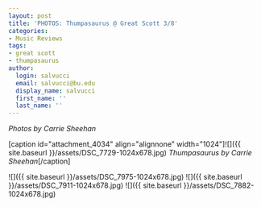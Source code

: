 ```yaml
---
layout: post
title: 'PHOTOS: Thumpasaurus @ Great Scott 3/8'
categories:
- Music Reviews
tags:
- great scott
- thumpasaurus
author:
  login: salvucci
  email: salvucci@bu.edu
  display_name: salvucci
  first_name: ''
  last_name: ''
---
```

_Photos by Carrie Sheehan_

\[caption id="attachment\_4034" align="alignnone" width="1024"\]![]({{ site.baseurl }}/assets/DSC_7729-1024x678.jpg) _Thumpasaurus by Carrie Sheehan_\[/caption\]

![]({{ site.baseurl }}/assets/DSC_7975-1024x678.jpg) ![]({{ site.baseurl }}/assets/DSC_7911-1024x678.jpg) ![]({{ site.baseurl }}/assets/DSC_7882-1024x678.jpg)